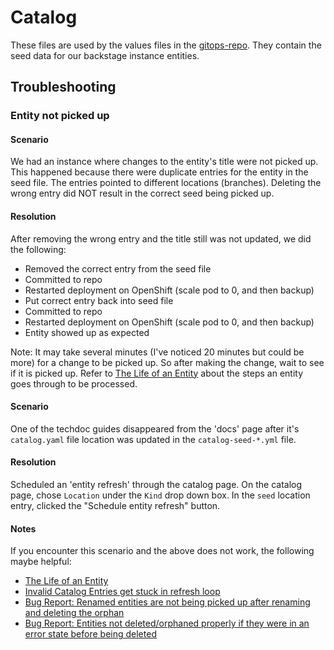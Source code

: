 # Catalog

These files are used by the values files in the [gitops-repo](https://github.com/bcgov-c/tenant-gitops-f5ff48). They contain the seed data for our backstage instance entities.

## Troubleshooting

### Entity not picked up

#### Scenario

We had an instance where changes to the entity's title were not picked up. This happened because there were duplicate entries for the entity in the seed file. The entries pointed to different locations (branches). Deleting the wrong entry did NOT result in the correct seed being picked up.

#### Resolution

After removing the wrong entry and the title still was not updated, we did the following:

* Removed the correct entry from the seed file
* Committed to repo
* Restarted deployment on OpenShift (scale pod to 0, and then backup)
* Put correct entry back into seed file
* Committed to repo
* Restarted deployment on OpenShift (scale pod to 0, and then backup)
* Entity showed up as expected

Note: It may take several minutes (I've noticed 20 minutes but could be more) for a change to be picked up. So after making the change, wait to see if it is picked up. Refer to [The Life of an Entity](https://backstage.io/docs/features/software-catalog/life-of-an-entity) about the steps an entity goes through to be processed.


#### Scenario

One of the techdoc guides disappeared from the 'docs' page after it's `catalog.yaml` file location was updated in the `catalog-seed-*.yml` file.

#### Resolution

Scheduled an 'entity refresh' through the catalog page. On the catalog page, chose `Location` under the `Kind` drop down box. In the `seed` location entry, clicked the "Schedule entity refresh" button.

#### Notes

If you encounter this scenario and the above does not work, the following maybe helpful:

* [The Life of an Entity](https://backstage.io/docs/features/software-catalog/life-of-an-entity)
* [Invalid Catalog Entries get stuck in refresh loop](https://github.com/backstage/backstage/issues/12333)
* [Bug Report: Renamed entities are not being picked up after renaming and deleting the orphan](https://github.com/backstage/backstage/issues/19069)
* [Bug Report: Entities not deleted/orphaned properly if they were in an error state before being deleted](https://github.com/backstage/backstage/issues/15521)